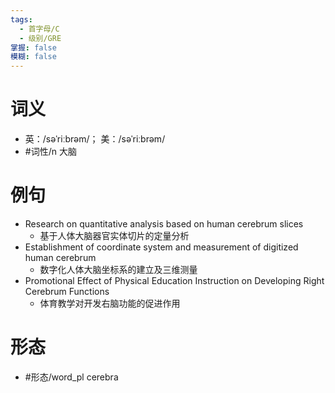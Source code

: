 ```yaml
---
tags:
  - 首字母/C
  - 级别/GRE
掌握: false
模糊: false
---
```

# 词义
- 英：/səˈriːbrəm/； 美：/səˈriːbrəm/
- #词性/n  大脑
# 例句
- Research on quantitative analysis based on human cerebrum slices
	- 基于人体大脑器官实体切片的定量分析
- Establishment of coordinate system and measurement of digitized human cerebrum
	- 数字化人体大脑坐标系的建立及三维测量
- Promotional Effect of Physical Education Instruction on Developing Right Cerebrum Functions
	- 体育教学对开发右脑功能的促进作用
# 形态
- #形态/word_pl cerebra
